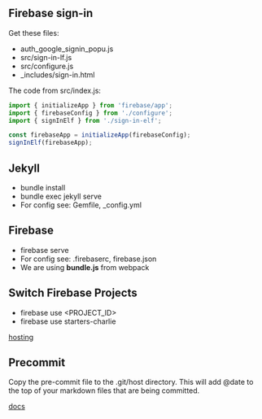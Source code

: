 ## Firebase sign-in

Get these files:

- auth_google_signin_popu.js
- src/sign-in-lf.js  
- src/configure.js 
- _includes/sign-in.html

The code from src/index.js:

```javascript
import { initializeApp } from 'firebase/app';
import { firebaseConfig } from './configure';
import { signInElf } from './sign-in-elf';

const firebaseApp = initializeApp(firebaseConfig);
signInElf(firebaseApp);
```

## Jekyll

- bundle install	
- bundle exec jekyll serve
- For config see: Gemfile, _config.yml

## Firebase

 - firebase serve
 - For config see: .firebaserc, firebase.json 
 - We are using **bundle.js** from webpack

## Switch Firebase Projects

- firebase use <PROJECT_ID>
- firebase use starters-charlie

[hosting](https://www.educative.io/answers/how-to-deploy-your-web-application-on-firebase-hosting)

## Precommit

Copy the pre-commit file to the .git/host directory. This will add @date to the top of your markdown files that are being committed.

[docs](https://mademistakes.com/notes/adding-last-modified-timestamps-with-git/)

